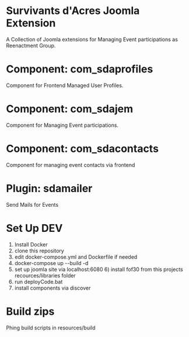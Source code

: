 # Survivants d'Acres Joomla Extension
A Collection of Joomla extensions for Managing Event participations as Reenactment Group.

# Component: com_sdaprofiles
Component for Frontend Managed User Profiles.

# Component: com_sdajem
Component for Managing Event participations.

# Component: com_sdacontacts
Component for managing event contacts via frontend

# Plugin: sdamailer
Send Mails for Events

# Set Up DEV
1) Install Docker
2) clone this repository
3) edit docker-compose.yml and Dockerfile if needed
4) docker-compose up --build -d
5) set up joomla site via localhost:6080
    6) install fof30 from this projects recources/libraries folder 
7) run deployCode.bat
8) install components via discover

# Build zips
Phing build scripts in resources/build